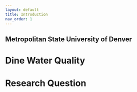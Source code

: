 ```yaml
---
layout: default
title: Introduction
nav_order: 1
---
```


## Metropolitan State University of Denver

# Dine Water Quality

# Research Question

